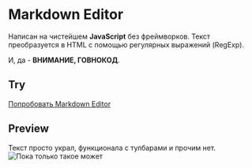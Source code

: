 # Markdown Editor
Написан на чистейшем **JavaScript** без фреймворков. 
Текст преобразуется в HTML с помощью регулярных выражений (RegExp).

И, да - **ВНИМАНИЕ, ГОВНОКОД**.
## Try
[Попробовать Markdown Editor](https://tokhichevsky.github.io/markdown-editor/)
## Preview
Текст просто украл, функционала с тулбарами и прочим нет.
![Пока только такое может](https://github.com/tokhichevsky/markdown-editor/blob/master/preview.png)
